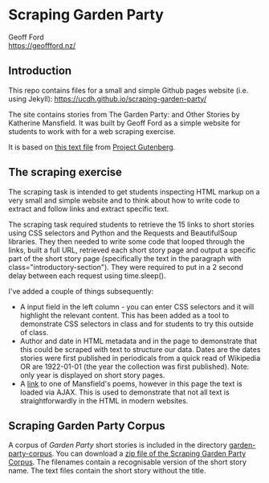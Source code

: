 # Scraping Garden Party

Geoff Ford  
https://geoffford.nz/  

## Introduction

This repo contains files for a small and simple Github pages website (i.e. using Jekyll): https://ucdh.github.io/scraping-garden-party/

The site contains stories from The Garden Party: and Other Stories by Katherine Mansfield. It was built by Geoff Ford as a simple website for students to work with for a web scraping exercise.

It is based on [this text file](/scraping-garden-party/1429-0.txt) from [Project Gutenberg](https://www.gutenberg.org/ebooks/1429).

## The scraping exercise

The scraping task is intended to get students inspecting HTML markup on a very small and simple website and to think about how to write code to extract and follow links and extract specific text.

The scraping task required students to retrieve the 15 links to short stories using CSS selectors and Python and the Requests and BeautifulSoup libraries. They then needed to write some code that looped through the links, built a full URL, retrieved each short story page and output a specific part of the short story page (specifically the text in the paragraph with class="introductory-section"). They were required to put in a 2 second delay between each request using time.sleep().

I've added a couple of things subsequently:
* A input field in the left column - you can enter CSS selectors and it will highlight the relevant content. This has been added as a tool to demonstrate CSS selectors in class and for students to try this outside of class.    
* Author and date in HTML metadata and in the page to demonstrate that this could be scraped with text to structure our data. Dates are the dates stories were first published in periodicals from a quick read of Wikipedia OR are 1922-01-01 (the year the collection was first published). Note: only year is displayed on short story pages.  
* A [link](https://ucdh.github.io/scraping-garden-party/to-lhb.html) to one of Mansfield's poems, however in this page the text is loaded via AJAX. This is used to demonstrate that not all text is straightforwardly in the HTML in modern websites.  

## Scraping Garden Party Corpus

A corpus of _Garden Party_ short stories is included in the directory [garden-party-corpus](https://github.com/ucdh/scraping-garden-party/tree/master/garden-party-corpus). You can download a [zip file of the Scraping Garden Party Corpus](https://github.com/ucdh/scraping-garden-party/raw/master/garden-party-corpus.zip). The filenames contain a recognisable version of the short story name. The text files contain the short story without the title.
